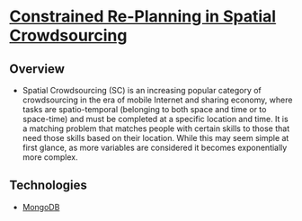 # [Constrained Re-Planning in Spatial Crowdsourcing](https://sdmay21-51.sd.ece.iastate.edu/)

## Overview

- Spatial Crowdsourcing (SC) is an increasing popular category of crowdsourcing in the era of mobile Internet and
  sharing economy, where tasks are spatio-temporal (belonging to both space and time or to space-time) and must be
  completed at a specific location and time. It is a matching problem that matches people with certain skills to those
  that need those skills based on their location. While this may seem simple at first glance, as more variables are
  considered it becomes exponentially more complex.
  
## Technologies
- [MongoDB](https://cloud.mongodb.com/v2/602444722caf7e00e64c11f8#clusters)


